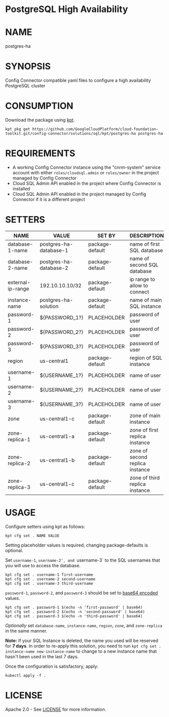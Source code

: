 PostgreSQL High Availability
==================================================
# NAME
  postgres-ha
# SYNOPSIS
  Config Connector compatible yaml files to configure a high availability PostgreSQL cluster
# CONSUMPTION
  Download the package using [kpt](https://googlecontainertools.github.io/kpt/).
  ```
  kpt pkg get https://github.com/GoogleCloudPlatform/cloud-foundation-toolkit.git/config-connector/solutions/sql/kpt/postgres-ha postgres-ha
  ```
# REQUIREMENTS
  -   A working Config Connector instance using the "cnrm-system" service
      account with either `roles/cloudsql.admin` or `roles/owner` in the project
      managed by Config Connector
  -   Cloud SQL Admin API enabled in the project where Config Connector is
      installed
  -   Cloud SQL Admin API enabled in the project managed by Config Connector if
      it is a different project

# SETTERS
|       NAME        |         VALUE          |     SET BY      |          DESCRIPTION           | COUNT |
|-------------------|------------------------|-----------------|--------------------------------|-------|
| database-1-name   | postgres-ha-database-1 | package-default | name of first SQL database     | 1     |
| database-2-name   | postgres-ha-database-2 | package-default | name of second SQL database    | 1     |
| external-ip-range | 192.10.10.10/32        | package-default | ip range to allow to connect   | 4     |
| instance-name     | postgres-ha-solution   | package-default | name of main SQL instance      | 9     |
| password-1        | ${PASSWORD_1?}         | PLACEHOLDER     | password of  user              | 1     |
| password-2        | ${PASSWORD_2?}         | PLACEHOLDER     | password of  user              | 1     |
| password-3        | ${PASSWORD_3?}         | PLACEHOLDER     | password of  user              | 1     |
| region            | us-central1            | package-default | region of SQL instance         | 4     |
| username-1        | ${USERNAME_1?}         | PLACEHOLDER     | name of  user                  | 1     |
| username-2        | ${USERNAME_2?}         | PLACEHOLDER     | name of  user                  | 1     |
| username-3        | ${USERNAME_3?}         | PLACEHOLDER     | name of  user                  | 1     |
| zone              | us-central1-c          | package-default | zone of main instance          | 1     |
| zone-replica-1    | us-central1-a          | package-default | zone of first replica instance | 1     |
| zone-replica-2    | us-central1-b          | package-default | zone of second replica instance| 1     |
| zone-replica-3    | us-central1-c          | package-default | zone of third replica instance | 1     |
# USAGE
  Configure setters using kpt as follows:
  ```
  kpt cfg set . NAME VALUE
  ```
  Setting placeholder values is required, changing package-defaults is optional.

  Set `username-1`, `username-2', and `username-3` to the SQL usernames that you will use to access the database.
  ```
  kpt cfg set . username-1 first-username
  kpt cfg set . username-2 second-username
  kpt cfg set . username-3 third-username
  ```
  `password-1`, `password-2`, and `password-3` should be set to [base64
encoded](https://kubernetes.io/docs/concepts/configuration/secret/#creating-a-secret-manually)
values.
  ```
  kpt cfg set . password-1 $(echo -n 'first-password' | base64)
  kpt cfg set . password-2 $(echo -n 'second-password' | base64)
  kpt cfg set . password-3 $(echo -n 'third-password' | base64)
  ```
  _Optionally_ set `database-name`, `instance-name`, `region`, `zone`, and
`zone-replica` in the same manner.

  **Note:** If your SQL Instance is deleted, the name you used will be reserved
for **7 days**. In order to re-apply this solution, you need to run
`kpt cfg set . instance-name new-instance-name` to change to a new
instance name that hasn't been used in the last 7 days.
 
  Once the configuration is satisfactory, apply:
  ```
  kubectl apply -f .
  ```
# LICENSE
  Apache 2.0 - See [LICENSE](/LICENSE) for more information.

